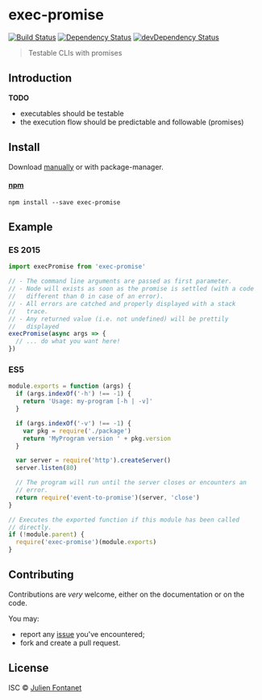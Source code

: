 # exec-promise

[![Build Status](https://img.shields.io/travis/julien-f/nodejs-exec-promise/master.svg)](http://travis-ci.org/julien-f/nodejs-exec-promise)
[![Dependency Status](https://david-dm.org/julien-f/nodejs-exec-promise/status.svg?theme=shields.io)](https://david-dm.org/julien-f/nodejs-exec-promise)
[![devDependency Status](https://david-dm.org/julien-f/nodejs-exec-promise/dev-status.svg?theme=shields.io)](https://david-dm.org/julien-f/nodejs-exec-promise#info=devDependencies)

> Testable CLIs with promises

## Introduction

**TODO**

- executables should be testable
- the execution flow should be predictable and followable (promises)

## Install

Download [manually](https://github.com/julien-f/nodejs-exec-promise/releases) or with package-manager.

#### [npm](https://npmjs.org/package/exec-promise)

```
npm install --save exec-promise
```

## Example

### ES 2015

```javascript
import execPromise from 'exec-promise'

// - The command line arguments are passed as first parameter.
// - Node will exists as soon as the promise is settled (with a code
//   different than 0 in case of an error).
// - All errors are catched and properly displayed with a stack
//   trace.
// - Any returned value (i.e. not undefined) will be prettily
//   displayed
execPromise(async args => {
  // ... do what you want here!
})
```

### ES5

```javascript
module.exports = function (args) {
  if (args.indexOf('-h') !== -1) {
    return 'Usage: my-program [-h | -v]'
  }

  if (args.indexOf('-v') !== -1) {
    var pkg = require('./package')
    return 'MyProgram version ' + pkg.version
  }

  var server = require('http').createServer()
  server.listen(80)

  // The program will run until the server closes or encounters an
  // error.
  return require('event-to-promise')(server, 'close')
}

// Executes the exported function if this module has been called
// directly.
if (!module.parent) {
  require('exec-promise')(module.exports)
}
```

## Contributing

Contributions are *very* welcome, either on the documentation or on
the code.

You may:

- report any [issue](https://github.com/julien-f/human-format/issues)
  you've encountered;
- fork and create a pull request.

## License

ISC © [Julien Fontanet](http://julien.isonoe.net)

